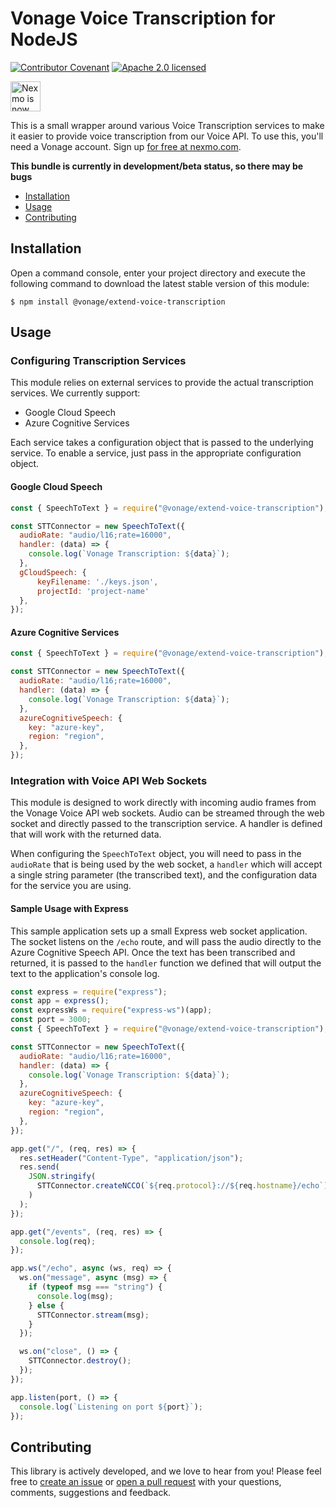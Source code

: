 # Vonage Voice Transcription for NodeJS
[![Contributor Covenant](https://img.shields.io/badge/Contributor%20Covenant-v2.0%20adopted-ff69b4.svg)](CODE_OF_CONDUCT.md)
[![Apache 2.0 licensed](https://img.shields.io/badge/license-Apache%202.0-blue.svg)](./LICENSE.txt)

<img src="https://developer.nexmo.com/assets/images/Vonage_Nexmo.svg" height="48px" alt="Nexmo is now known as Vonage" />

This is a small wrapper around various Voice Transcription services to make it easier to provide voice transcription from our Voice API.
To use this, you'll need a Vonage account. Sign up [for free at nexmo.com][signup].

**This bundle is currently in development/beta status, so there may be bugs**

 * [Installation](#installation)
 * [Usage](#usage)
 * [Contributing](#contributing) 

## Installation

Open a command console, enter your project directory and execute the
following command to download the latest stable version of this module:

```console
$ npm install @vonage/extend-voice-transcription
```

## Usage

### Configuring Transcription Services

This module relies on external services to provide the actual transcription
services. We currently support:

* Google Cloud Speech
* Azure Cognitive Services

Each service takes a configuration object that is passed to the underlying
service. To enable a service, just pass in the appropriate configuration
object.

#### Google Cloud Speech

```javascript
const { SpeechToText } = require("@vonage/extend-voice-transcription");

const STTConnector = new SpeechToText({
  audioRate: "audio/l16;rate=16000",
  handler: (data) => {
    console.log(`Vonage Transcription: ${data}`);
  },
  gCloudSpeech: {
      keyFilename: './keys.json',
      projectId: 'project-name'
  },
});
```

#### Azure Cognitive Services

```javascript
const { SpeechToText } = require("@vonage/extend-voice-transcription");

const STTConnector = new SpeechToText({
  audioRate: "audio/l16;rate=16000",
  handler: (data) => {
    console.log(`Vonage Transcription: ${data}`);
  },
  azureCognitiveSpeech: {
    key: "azure-key",
    region: "region",
  },
});
```
### Integration with Voice API Web Sockets

This module is designed to work directly with incoming audio frames from the
Vonage Voice API web sockets. Audio can be streamed through the web socket
and directly passed to the transcription service. A handler is defined that
will work with the returned data.

When configuring the `SpeechToText` object, you will need to pass in the
`audioRate` that is being used by the web socket, a `handler` which will
accept a single string parameter (the transcribed text), and the configuration
data for the service you are using.

#### Sample Usage with Express

This sample application sets up a small Express web socket application. The socket
listens on the `/echo` route, and will pass the audio directly to the Azure Cognitive
Speech API. Once the text has been transcribed and returned, it is passed to the `handler`
function we defined that will output the text to the application's console log.

```js
const express = require("express");
const app = express();
const expressWs = require("express-ws")(app);
const port = 3000;
const { SpeechToText } = require("@vonage/extend-voice-transcription");

const STTConnector = new SpeechToText({
  audioRate: "audio/l16;rate=16000",
  handler: (data) => {
    console.log(`Vonage Transcription: ${data}`);
  },
  azureCognitiveSpeech: {
    key: "azure-key",
    region: "region",
  },
});

app.get("/", (req, res) => {
  res.setHeader("Content-Type", "application/json");
  res.send(
    JSON.stringify(
      STTConnector.createNCCO(`${req.protocol}://${req.hostname}/echo`)
    )
  );
});

app.get("/events", (req, res) => {
  console.log(req);
});

app.ws("/echo", async (ws, req) => {
  ws.on("message", async (msg) => {
    if (typeof msg === "string") {
      console.log(msg);
    } else {
      STTConnector.stream(msg);
    }
  });

  ws.on("close", () => {
    STTConnector.destroy();
  });
});

app.listen(port, () => {
  console.log(`Listening on port ${port}`);
});
```
## Contributing

This library is actively developed, and we love to hear from you! Please feel free to [create an issue][issues] or [open a pull request][pulls] with your questions, comments, suggestions and feedback.

[signup]: https://dashboard.nexmo.com/sign-up?utm_source=DEV_REL&utm_medium=github&utm_campaign=extend-voice-transcription
[issues]: https://github.com/Vonage/extend-node-voice-transcription/issues
[pulls]: https://github.com/Vonage/extend-node-voice-transcription/pulls